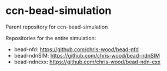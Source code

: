 # ccn-bead-simulation
Parent repository for ccn-bead-simulation

Repositories for the entire simulation:
- bead-nfd: https://github.com/chris-wood/bead-nfd
- bead-ndnSIM: https://github.com/chris-wood/bead-ndnSIM
- bead-ndncxx: https://github.com/chris-wood/bead-ndn-cxx

